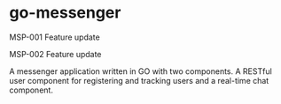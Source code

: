 # go-messenger

MSP-001 Feature update

MSP-002 Feature update

A messenger application written in GO with two components. A RESTful user component for registering and tracking users and a real-time chat component.
